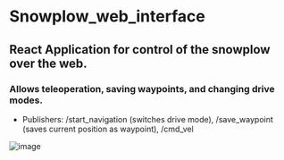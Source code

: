 # Snowplow_web_interface
## React Application for control of the snowplow over the web.
### Allows teleoperation, saving waypoints, and changing drive modes. 
* Publishers: /start_navigation (switches drive mode), /save_waypoint (saves current position as waypoint), /cmd_vel

![image](https://user-images.githubusercontent.com/55821619/234474184-85c83d6a-699a-4bc9-a862-811b8a6859d9.png)
